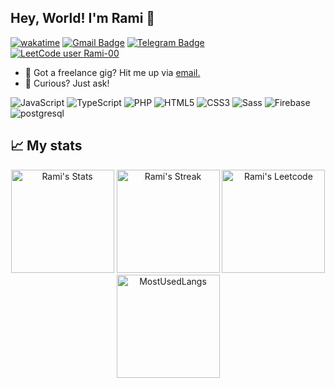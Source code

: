 ## Hey, World! I'm Rami 👋

[![wakatime](https://wakatime.com/badge/user/aa09bb25-ed24-4cf1-87b4-ae8c509c9d98.svg)](https://wakatime.com/@aa09bb25-ed24-4cf1-87b4-ae8c509c9d98)
[![Gmail Badge](https://img.shields.io/badge/-ramipro.ac@gmail.com-c14438?style=social&logo=Gmail&logoColor=red&link=mailto:ramipro.ac@gmail.com)](mailto:ramipro.ac@gmail.com)
[![Telegram Badge](https://img.shields.io/badge/-Telegram-c14438?style=social&logo=Telegram&logoColor=red&link=https://t.me/u88s8)](https://t.me/u88s8)
<br/>
[![LeetCode user Rami-00](https://img.shields.io/badge/dynamic/json?style=for-the-badge&labelColor=black&color=%23ffa116&label=Solved&query=solvedOverTotal&url=https%3A%2F%2Fleetcode-badge.vercel.app%2Fapi%2Fusers%2FRami-00&logo=leetcode&logoColor=yellow)](https://leetcode.com/Rami-00/)

- 💼 Got a freelance gig? Hit me up via <a href="mailto:ramipro.ac@gmail.com">email.</a>
- 💬 Curious? Just ask!

<div class="badges-intro">

![JavaScript](https://img.shields.io/badge/-JavaScript-000000?style=flat&logo=javascript&logoColor=#F7DF1E)
![TypeScript](https://img.shields.io/badge/-TypeScript-000000?style=flat&logo=typescript&logoColor=#3178C6)
![PHP](https://img.shields.io/badge/-PHP-000000?style=flat&logo=php&logoColor=#777BB4)
![HTML5](https://img.shields.io/badge/-HTML5-000000?style=flat&logo=html5&logoColor=#E34F26)
![CSS3](https://img.shields.io/badge/-CSS3-000000?style=flat&logo=css3&logoColor=#1572B6)
![Sass](https://img.shields.io/badge/-Sass-000000?style=flat&logo=sass&logoColor=#CC6699)
![Firebase](https://img.shields.io/badge/-Firebase-000000?style=flat&logo=firebase&logoColor=#FFCA28)
![postgresql](https://img.shields.io/badge/-postgresql-000000?style=flat&logo=postgresql&logoColor=#FFCA28)

## 📈 My stats

<div class="badges-githubstats">
  <p align="center">
    <img src="https://github-readme-stats.vercel.app/api?username=Rami-0&theme=tokyonight&show_icons=true&hide_border=true&count_private=true" alt="Rami's Stats" height="165">
    <img src="https://github-readme-streak-stats.herokuapp.com/?user=Rami-0&theme=tokyonight&hide_border=true" alt="Rami's Streak" height="165">
    <img src="https://leetcode-stats.vercel.app/api?username=Rami-00&theme=dark" alt="Rami's Leetcode" height="165"/>
    <img src="https://github-readme-stats.vercel.app/api/top-langs?username=Rami-0&show_icons=true&locale=en&layout=compact&theme=dark" alt="MostUsedLangs" height="165" />
  </p>
</div>
